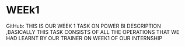 # WEEk1
GitHub: THIS IS OUR WEEK 1 TASK ON POWER BI DESCRIPTION ,BASICALLY THIS TASK CONSISTS OF ALL THE OPERATIONS THAT WE HAD LEARNT BY OUR TRAINER ON WEEK1 OF OUR INTERNSHIP
